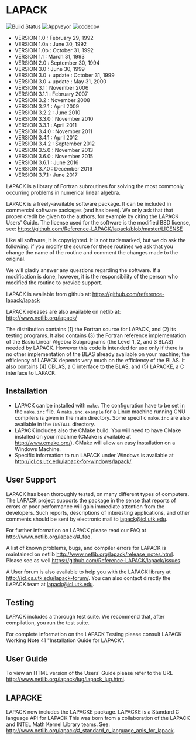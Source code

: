 # LAPACK

[![Build Status](https://travis-ci.org/Reference-LAPACK/lapack.svg?branch=master)](https://travis-ci.org/Reference-LAPACK/lapack)
[![Appveyor](https://ci.appveyor.com/api/projects/status/bh38iin398msrbtr?svg=true)](https://ci.appveyor.com/project/langou/lapack/)
[![codecov](https://codecov.io/gh/Reference-LAPACK/lapack/branch/master/graph/badge.svg)](https://codecov.io/gh/Reference-LAPACK/lapack)


* VERSION 1.0   :  February 29, 1992
* VERSION 1.0a  :  June 30, 1992
* VERSION 1.0b  :  October 31, 1992
* VERSION 1.1   :  March 31, 1993
* VERSION 2.0   :  September 30, 1994
* VERSION 3.0   :  June 30, 1999
* VERSION 3.0 + update :  October 31, 1999
* VERSION 3.0 + update :  May 31, 2000
* VERSION 3.1   : November 2006
* VERSION 3.1.1 : February 2007
* VERSION 3.2   : November 2008
* VERSION 3.2.1 : April 2009
* VERSION 3.2.2 : June 2010
* VERSION 3.3.0 : November 2010
* VERSION 3.3.1 : April 2011
* VERSION 3.4.0 : November 2011
* VERSION 3.4.1 : April 2012
* VERSION 3.4.2 : September 2012
* VERSION 3.5.0 : November 2013
* VERSION 3.6.0 : November 2015
* VERSION 3.6.1 : June 2016
* VERSION 3.7.0 : December 2016
* VERSION 3.7.1 : June 2017

LAPACK is a library of Fortran subroutines for solving the most commonly
occurring problems in numerical linear algebra.

LAPACK is a freely-available software package. It can be included in commercial
software packages (and has been). We only ask that that proper credit be given
to the authors, for example by citing the LAPACK Users' Guide. The license used
for the software is the modified BSD license, see:
https://github.com/Reference-LAPACK/lapack/blob/master/LICENSE

Like all software, it is copyrighted. It is not trademarked, but we do ask the
following: if you modify the source for these routines we ask that you change
the name of the routine and comment the changes made to the original.

We will gladly answer any questions regarding the software. If a modification
is done, however, it is the responsibility of the person who modified the
routine to provide support.

LAPACK is available from github at:
https://github.com/reference-lapack/lapack

LAPACK releases are also available on netlib at:
http://www.netlib.org/lapack/

The distribution contains (1) the Fortran source for LAPACK, and (2) its
testing programs.  It also contains (3) the Fortran reference implementation of
the Basic Linear Algebra Subprograms (the Level 1, 2, and 3 BLAS) needed by
LAPACK.  However this code is intended for use only if there is no other
implementation of the BLAS already available on your machine; the efficiency of
LAPACK depends very much on the efficiency of the BLAS.  It also contains (4)
CBLAS, a C interface to the BLAS, and (5) LAPACKE, a C interface to LAPACK.

## Installation

 - LAPACK can be installed with `make`. The configuration have to be set in the
   `make.inc` file. A `make.inc.example` for a Linux machine running GNU compilers
   is given in the main directory. Some specific `make.inc` are also available in
   the `INSTALL` directory.
 - LAPACK includes also the CMake build. You will need to have CMake installed
   on your machine (CMake is available at http://www.cmake.org/). CMake will
   allow an easy installation on a Windows Machine.
 - Specific information to run LAPACK under Windows is available at
   http://icl.cs.utk.edu/lapack-for-windows/lapack/.


## User Support

LAPACK has been thoroughly tested, on many different types of computers. The
LAPACK project supports the package in the sense that reports of errors or poor
performance will gain immediate attention from the developers. Such reports,
descriptions of interesting applications, and other comments should be sent by
electronic mail to lapack@icl.utk.edu.

For further information on LAPACK please read our FAQ at
http://www.netlib.org/lapack/#_faq.

A list of known problems, bugs, and compiler errors for LAPACK is
maintained on netlib
http://www.netlib.org/lapack/release_notes.html.
Please see as well
https://github.com/Reference-LAPACK/lapack/issues.

A User forum is also available to help you with the LAPACK library at
http://icl.cs.utk.edu/lapack-forum/.
You can also contact directly the LAPACK team at lapack@icl.utk.edu.


## Testing

LAPACK includes a thorough test suite. We recommend that, after compilation,
you run the test suite. 

For complete information on the LAPACK Testing please consult LAPACK Working
Note 41 "Installation Guide for LAPACK".

## User Guide

To view an HTML version of the Users' Guide please refer to the URL
  http://www.netlib.org/lapack/lug/lapack_lug.html.

## LAPACKE

LAPACK now includes the LAPACKE package.  LAPACKE is a Standard C language API
for LAPACK This was born from a collaboration of the LAPACK and INTEL Math
Kernel Library teams. See:
http://www.netlib.org/lapack/#_standard_c_language_apis_for_lapack.

